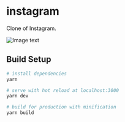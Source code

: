 # instagram
Clone of Instagram.

![Image text](https://cdn.discordapp.com/attachments/1008885821027405958/1020962149218144268/Captura.PNG)

## Build Setup

``` bash
# install dependencies
yarn

# serve with hot reload at localhost:3000
yarn dev

# build for production with minification
yarn build
```
